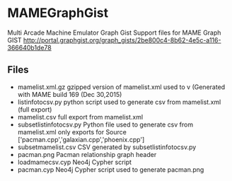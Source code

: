 # MAMEGraphGist
Multi Arcade Machine Emulator Graph Gist
Support files for MAME Graph GIST http://portal.graphgist.org/graph_gists/2be800c4-8b62-4e5c-a116-366640b1de78

## Files

* mamelist.xml.gz gzipped version of mamelist.xml used to v (Generated with MAME build 169 (Dec 30,2015)
* listinfotocsv.py python script used to generate csv from mamelist.xml (full export)
* mamelist.csv full export from mamelist.xml
* subsetlistinfotocsv.py  Python file used to generate csv from mamelist.xml only exports for Source ['pacman.cpp','galaxian.cpp','phoenix.cpp']
* subsetmamelist.csv CSV generated by subsetlistinfotocsv.py
* pacman.png Pacman relationship graph header
* loadmamecsv.cyp Neo4j Cypher script
* pacman.cyp Neo4j Cypher script used to generate pacman.png
